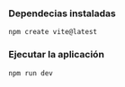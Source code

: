 
### Dependecias instaladas

```
npm create vite@latest
```

### Ejecutar la aplicación

```
npm run dev
```